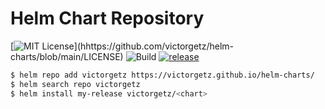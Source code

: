 # Helm Chart Repository #

[![MIT License](https://img.shields.io/apm/l/atomic-design-ui.svg?)](hhttps://github.com/victorgetz/helm-charts/blob/main/LICENSE)
![Build](https://github.com/victorgetz/helm-charts/workflows/Lint%20and%20Test%20Charts/badge.svg)
[![release](https://github.com/victorgetz/helm-charts/actions/workflows/release.yml/badge.svg)](https://github.com/victorgetz/helm-charts/actions/workflows/release.yml)

```bash
$ helm repo add victorgetz https://victorgetz.github.io/helm-charts/
$ helm search repo victorgetz
$ helm install my-release victorgetz/<chart>
```